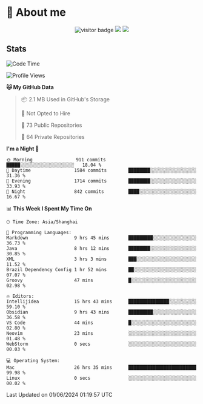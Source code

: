 <!-- ![](https://youpai.roccoshi.top/img/20200804214216.png) -->

# 🧐 About me
 
<p align="center">
<img src="https://visitor-badge.laobi.icu/badge?page_id=Lincest.Lincest&title=hits" alt="visitor badge"/>
<a href="mailto:imroccoshi@gmail.com"><img src="https://img.shields.io/badge/gmail-imroccoshi%40gmail.com-red"></a>
<a href="https://blog.roccoshi.top"><img src="https://img.shields.io/badge/blog-roccoshi-green"></a>
</p>

## Stats

<!--START_SECTION:waka-->
![Code Time](http://img.shields.io/badge/Code%20Time-1%2C218%20hrs%2038%20mins-blue)

![Profile Views](http://img.shields.io/badge/Profile%20Views-0-blue)

**🐱 My GitHub Data** 

> 📦 2.1 MB Used in GitHub's Storage 
 > 
> 🚫 Not Opted to Hire
 > 
> 📜 73 Public Repositories 
 > 
> 🔑 64 Private Repositories 
 > 
**I'm a Night 🦉** 

```text
🌞 Morning                911 commits         █████░░░░░░░░░░░░░░░░░░░░   18.04 % 
🌆 Daytime                1584 commits        ████████░░░░░░░░░░░░░░░░░   31.36 % 
🌃 Evening                1714 commits        ████████░░░░░░░░░░░░░░░░░   33.93 % 
🌙 Night                  842 commits         ████░░░░░░░░░░░░░░░░░░░░░   16.67 % 
```


📊 **This Week I Spent My Time On** 

```text
🕑︎ Time Zone: Asia/Shanghai

💬 Programming Languages: 
Markdown                 9 hrs 45 mins       █████████░░░░░░░░░░░░░░░░   36.73 % 
Java                     8 hrs 12 mins       ████████░░░░░░░░░░░░░░░░░   30.85 % 
XML                      3 hrs 3 mins        ███░░░░░░░░░░░░░░░░░░░░░░   11.52 % 
Brazil Dependency Config 1 hr 52 mins        ██░░░░░░░░░░░░░░░░░░░░░░░   07.07 % 
Groovy                   47 mins             █░░░░░░░░░░░░░░░░░░░░░░░░   02.98 % 

🔥 Editors: 
Intellijidea             15 hrs 43 mins      ███████████████░░░░░░░░░░   59.10 % 
Obsidian                 9 hrs 43 mins       █████████░░░░░░░░░░░░░░░░   36.58 % 
VS Code                  44 mins             █░░░░░░░░░░░░░░░░░░░░░░░░   02.80 % 
Neovim                   23 mins             ░░░░░░░░░░░░░░░░░░░░░░░░░   01.48 % 
WebStorm                 0 secs              ░░░░░░░░░░░░░░░░░░░░░░░░░   00.03 % 

💻 Operating System: 
Mac                      26 hrs 35 mins      █████████████████████████   99.98 % 
Linux                    0 secs              ░░░░░░░░░░░░░░░░░░░░░░░░░   00.02 % 
```


 Last Updated on 01/06/2024 01:19:57 UTC
<!--END_SECTION:waka-->


